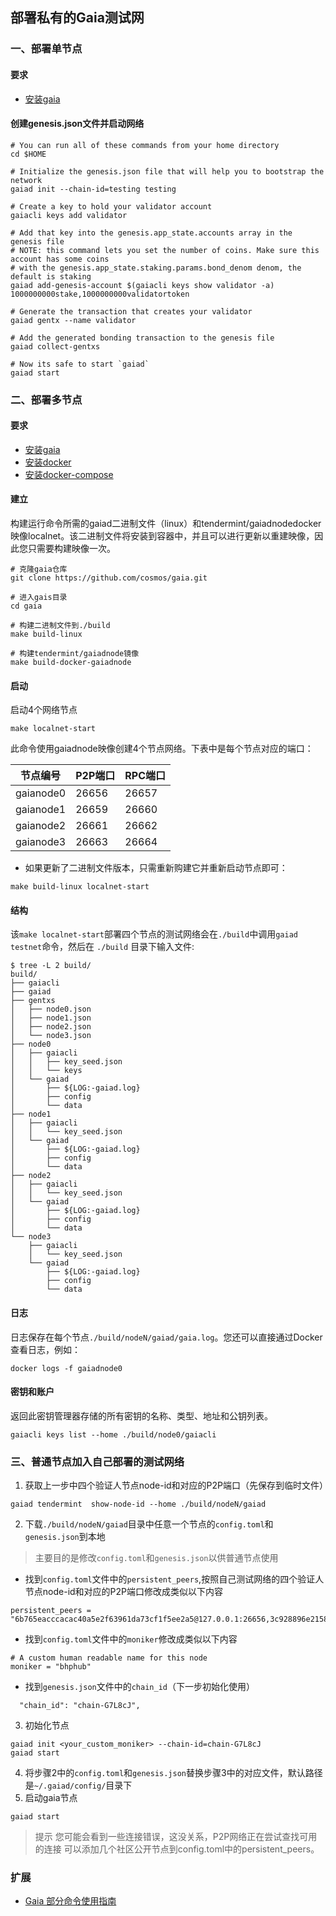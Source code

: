 ## 部署私有的Gaia测试网
### 一、部署单节点
#### 要求
- [安装gaia](install-gaia.md )
#### 创建genesis.json文件并启动网络
```shell script
# You can run all of these commands from your home directory
cd $HOME

# Initialize the genesis.json file that will help you to bootstrap the network
gaiad init --chain-id=testing testing

# Create a key to hold your validator account
gaiacli keys add validator

# Add that key into the genesis.app_state.accounts array in the genesis file
# NOTE: this command lets you set the number of coins. Make sure this account has some coins
# with the genesis.app_state.staking.params.bond_denom denom, the default is staking
gaiad add-genesis-account $(gaiacli keys show validator -a) 1000000000stake,1000000000validatortoken

# Generate the transaction that creates your validator
gaiad gentx --name validator

# Add the generated bonding transaction to the genesis file
gaiad collect-gentxs

# Now its safe to start `gaiad`
gaiad start
```
### 二、部署多节点
#### 要求
- [安装gaia](install-gaia.md )
- [安装docker](install-docker.md )
- [安装docker-compose](install-docker-compose.md )

#### 建立
构建运行命令所需的gaiad二进制文件（linux）和tendermint/gaiadnodedocker映像localnet。该二进制文件将安装到容器中，并且可以进行更新以重建映像，因此您只需要构建映像一次。
```shell script
# 克隆gaia仓库
git clone https://github.com/cosmos/gaia.git

# 进入gais目录
cd gaia

# 构建二进制文件到./build
make build-linux

# 构建tendermint/gaiadnode镜像
make build-docker-gaiadnode
```
#### 启动
启动4个网络节点
```shell script
make localnet-start
```
此命令使用gaiadnode映像创建4个节点网络。下表中是每个节点对应的端口：

|  节点编号   | P2P端口  | RPC端口  |
|  ----  | ----  | ----  |
| gaianode0  | 26656 | 26657 |
| gaianode1  | 26659 | 26660 |
| gaianode2  | 26661 | 26662 |
| gaianode3  | 26663 | 26664 |
- 如果更新了二进制文件版本，只需重新购建它并重新启动节点即可：
```shell script
make build-linux localnet-start
```
#### 结构
该`make localnet-start`部署四个节点的测试网络会在`./build`中调用`gaiad testnet`命令，然后在 `./build` 目录下输入文件:
```shell script
$ tree -L 2 build/
build/
├── gaiacli
├── gaiad
├── gentxs
│   ├── node0.json
│   ├── node1.json
│   ├── node2.json
│   └── node3.json
├── node0
│   ├── gaiacli
│   │   ├── key_seed.json
│   │   └── keys
│   └── gaiad
│       ├── ${LOG:-gaiad.log}
│       ├── config
│       └── data
├── node1
│   ├── gaiacli
│   │   └── key_seed.json
│   └── gaiad
│       ├── ${LOG:-gaiad.log}
│       ├── config
│       └── data
├── node2
│   ├── gaiacli
│   │   └── key_seed.json
│   └── gaiad
│       ├── ${LOG:-gaiad.log}
│       ├── config
│       └── data
└── node3
    ├── gaiacli
    │   └── key_seed.json
    └── gaiad
        ├── ${LOG:-gaiad.log}
        ├── config
        └── data
```
#### 日志
日志保存在每个节点`./build/nodeN/gaiad/gaia.log`。您还可以直接通过Docker查看日志，例如：
```shell script
docker logs -f gaiadnode0
```
#### 密钥和账户
返回此密钥管理器存储的所有密钥的名称、类型、地址和公钥列表。
```shell script
gaiacli keys list --home ./build/node0/gaiacli
```

### 三、普通节点加入自己部署的测试网络
1. 获取上一步中四个验证人节点node-id和对应的P2P端口（先保存到临时文件）
```shell script
gaiad tendermint  show-node-id --home ./build/nodeN/gaiad
```
2. 下载`./build/nodeN/gaiad`目录中任意一个节点的`config.toml`和`genesis.json`到本地
> 主要目的是修改`config.toml`和`genesis.json`以供普通节点使用
- 找到`config.toml`文件中的`persistent_peers`,按照自己测试网络的四个验证人节点node-id和对应的P2P端口修改成类似以下内容
```shell script
persistent_peers = "6b765eacccacac40a5e2f63961da73cf1f5ee2a5@127.0.0.1:26656,3c928896e21580925c96f9833b4b63c8cc2dbd78@127.0.0.1:26659,5dee586a8b70ee18935cbb9f4aa2176bd31211e6@127.0.0.1:26661,9ab7b59fc5be3827576cbd4741dc546bff8695d3@127.0.0.1:26663"
```
- 找到`config.toml`文件中的`moniker`修改成类似以下内容
```shell script
# A custom human readable name for this node
moniker = "bhphub"
```
- 找到`genesis.json`文件中的`chain_id`（下一步初始化使用）
```shell script
  "chain_id": "chain-G7L8cJ",
```
3. 初始化节点
```shell script
gaiad init <your_custom_moniker> --chain-id=chain-G7L8cJ
gaiad start
```
4. 将步骤2中的`config.toml`和`genesis.json`替换步骤3中的对应文件，默认路径是`~/.gaiad/config/`目录下
5. 启动gaia节点
```shell script
gaiad start
```
>提示
> 您可能会看到一些连接错误，这没关系，P2P网络正在尝试查找可用的连接
> 可以添加几个社区公开节点到config.toml中的persistent_peers。

### 扩展
- [Gaia 部分命令使用指南](gaia.md )




